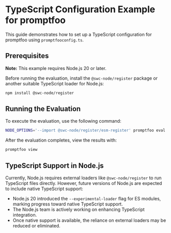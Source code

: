 # TypeScript Configuration Example for promptfoo

This guide demonstrates how to set up a TypeScript configuration for promptfoo using `promptfooconfig.ts`.

## Prerequisites

**Note:** This example requires Node.js 20 or later.

Before running the evaluation, install the `@swc-node/register` package or another suitable TypeScript loader for Node.js:

```bash
npm install @swc-node/register
```

## Running the Evaluation

To execute the evaluation, use the following command:

```bash
NODE_OPTIONS='--import @swc-node/register/esm-register' promptfoo eval -c examples/ts-config/promptfooconfig.ts
```

After the evaluation completes, view the results with:

```bash
promptfoo view
```

## TypeScript Support in Node.js

Currently, Node.js requires external loaders like `@swc-node/register` to run TypeScript files directly. However, future versions of Node.js are expected to include native TypeScript support:

- Node.js 20 introduced the `--experimental-loader` flag for ES modules, marking progress toward native TypeScript support.
- The Node.js team is actively working on enhancing TypeScript integration.
- Once native support is available, the reliance on external loaders may be reduced or eliminated.
